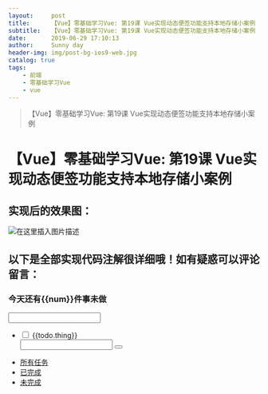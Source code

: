 ```yaml
---
layout:     post
title:      【Vue】零基础学习Vue: 第19课 Vue实现动态便签功能支持本地存储小案例
subtitle:   【Vue】零基础学习Vue: 第19课 Vue实现动态便签功能支持本地存储小案例
date:       2019-06-29 17:10:13
author:     Sunny day
header-img: img/post-bg-ios9-web.jpg
catalog: true
tags:
    - 前端
    - 零基础学习Vue
    - vue
---
```


>【Vue】零基础学习Vue: 第19课 Vue实现动态便签功能支持本地存储小案例

# 【Vue】零基础学习Vue: 第19课 Vue实现动态便签功能支持本地存储小案例


## 实现后的效果图：

![在这里插入图片描述](https://img-blog.csdnimg.cn/20190420105632874.png?x-oss-process=image/watermark,type_ZmFuZ3poZW5naGVpdGk,shadow_10,text_aHR0cHM6Ly9ibG9nLmNzZG4ubmV0L3FxXzQxNjE0OTI4,size_16,color_FFFFFF,t_70)

## []()[]()以下是全部实现代码注解很详细哦！如有疑惑可以评论留言：

<!DOCTYPE html> <html lang="en"> <head> <meta charset="UTF-8"> <title>便签</title> <!-- 引入 bootstrap (bootstrap是写好css样式可以直接通过clssname应用) 也可以自己写 不引用 --> <link rel="stylesheet" href="https://cdn.jsdelivr.net/npm/bootstrap@3.3.7/dist/css/bootstrap.min.css" integrity="sha384-BVYiiSIFeK1dGmJRAkycuHAHRg32OmUcww7on3RYdg4Va+PmSTsz/K68vbdEjh4u" crossorigin="anonymous"> <!-- 引入vue --> <script src="https://cdn.jsdelivr.net/npm/vue/dist/vue.js"></script> <style> /*{margin:0;padding:0;} /#app{ width:1024px; margin: 10px auto; } .note{ display: inline; } .on{ color:/#ccc; text-decoration: line-through; //* text-decoration: line-through;字上画线属性 /*/ } </style> </head> <body> <div id="app"> <!-- 先说一下 所有标签的class样式基本都是bootstrap中写好的css样式 所以直接引用就行 不必关心它们 想了解进入http://www.bootcss.com即可--> <div class="panel panel-primary"> <div class="panel-heading"> <!-- num是一个计算属性 时时监测计入事件的变化 --> <h3>今天还有{{num}}件事未做</h3> <!-- v-model="title"绑定输入的值 @keyup键盘事件--> <input type="text" v-model="title" style="color:/#000" @keyup.13="add"> </div> <div class="panel-body"> <ul class="list-group"> <!-- v-for遍历filterTodos数组 todo:组员 index:组员下标 --> <li class="list-group-item" v-for="(todo,index) in filterTodos"> <!-- 当v-show为false时该标签不显示 双击任务后isDouble会变成true --> <div v-show="!todo.isDouble" class="note"> <input type="checkbox" v-model="todo.isSelected"> <!-- :class绑定css样式(on:true表示显示样式) @dblclick双击执行update函数index就是遍历的下标 --> <label :class="{on:todo.isSelected}" @dblclick="update(index)">{{todo.thing}}</label> </div> <!-- 为啥这里用v-show而不用v-if呢 因为v-if是直接吧标签从文档删所以更消化性能 而v-show则是使标签display: none;--> <!-- 上面的div不显示时就显示下面的input框 从而实现更改任务功能 --> <!-- v-focus自定义的指令 自动获取焦点 --> <input type="text" v-show="todo.isDouble" v-model="todo.thing" @blur="blur(index)" @keyup.13="blur(index)" v-focus> <!-- remove删除方法 --> <button @click="remove(index)" class="btn btn-xs pull-right btn-danger glyphicon glyphicon-trash"></button> </li> </ul> </div> <div class="panel-footer"> <ul class="nav nav-pills"> <!-- :绑定属性 active:true时使用active属性 active属性是bootstrap的css按钮背景样式 --> <li role="presentation" :class="{active:hash==='/#all'}"><a href="/#all">所有任务</a></li> <li role="presentation" :class="{active:hash==='/#finish'}"><a href="/#finish">已完成</a></li> <li role="presentation" :class="{active:hash==='/#unfinish'}"><a href="/#unfinish">未完成</a></li> </ul> </div> </div> </div> <!----------------------------- 以下是vue代码 -------------------------------> <script> let vm = new Vue({ el:'/#app', data:{ title:'', //记录添加任务输入的值 hash:'/#all', //记录url变化 进行任务状态切换 todos:[ //todos数组存放添加的便签任务 // isSelected:记录事情是否勾选 勾选表示已完成 // thing:记录事情的内容 // isDouble:记录任务是否在更改状态 false:不在更改状态 (双击可更改) {isSelected:false,thing:'洗衣服',isDouble:false}, {isSelected:false,thing:'看书',isDouble:false} ] }, created(){ //生命周期函数 url改变就会执行此函数 //拿到本地储存的数据 this.todos = JSON.parse(localStorage.getItem('todos'))||[] //监听hash值的变化 hashchange是规定的方法 window.addEventListener('hashchange',()=>{ //括号函数内部this指向外部this this.hash = window.location.hash; }) }, watch: { //属性监听 todos:{ //监听todos属性变化 执行 handler(){ localStorage.setItem('todos',JSON.stringify(this.todos)) //本地存储 }, deep:true, //深度监视todos } }, computed: { //计算属性缓存 num(){ //num是一个计算属性 时时监测计入任务的变化 filter:管道符 遍历筛选todos数组中isSelected值为false的值 并返回长度 return this.todos.filter(todos=> !todos.isSelected).length }, filterTodos(){ //监测hash的值从而输出不同的数组 实现任务状态切换 if(this.hash==='/#finish') return this.todos.filter(todos=> todos.isSelected) if(this.hash==='/#unfinish') return this.todos.filter(todos=> !todos.isSelected) return this.todos } }, methods: { //存方法 add(){ //添加任务方法 if(this.title){ //添加任务框是否输入了值 是就执行下面给todos数组push添加任务 this.todos.push({isSelected:false,thing:this.title,isDouble:false}) this.title = "" } }, remove(index){ //删除任务方法 this.todos.splice(index,1) }, update(index){ //设置任务修改的状态 isDouble:true为正在修改 this.todos[index].isDouble = !this.todos[index].isDouble }, blur(index){ this.todos[index].isDouble=false; } }, directives:{ // directives 内存放的是自定义的指令 focus(el){ el.focus() //让元素获取焦点 } } }) </script> </body> </html>

 


